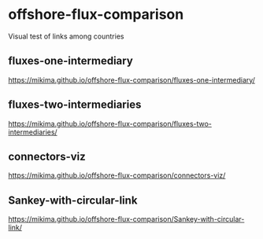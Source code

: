 # offshore-flux-comparison
Visual test of links among countries

## fluxes-one-intermediary
https://mikima.github.io/offshore-flux-comparison/fluxes-one-intermediary/

## fluxes-two-intermediaries
https://mikima.github.io/offshore-flux-comparison/fluxes-two-intermediaries/

## connectors-viz
https://mikima.github.io/offshore-flux-comparison/connectors-viz/

## Sankey-with-circular-link
https://mikima.github.io/offshore-flux-comparison/Sankey-with-circular-link/
